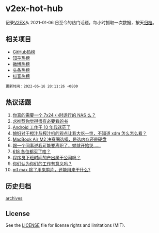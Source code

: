 # v2ex-hot-hub

 记录[V2EX](https://www.v2ex.com/)从 2021-01-06 日至今的热门话题。每小时抓取一次数据，按天[归档](archives)。
 
 ## 相关项目

- [GitHub热榜](https://github.com/snaildev/github-hot-hub)
- [知乎热榜](https://github.com/snaildev/zhihu-hot-hub)
- [微博热榜](https://github.com/snaildev/weibo-hot-hub)
- [头条热榜](https://github.com/snaildev/toutiao-hot-hub)
- [抖音热榜](https://github.com/snaildev/douyin-hot-hub)


 `更新时间：2022-06-18 20:11:26 +0800`

## 热议话题

1. [你真的需要一个 7x24 小时运行的 NAS 么？](https://www.v2ex.com/t/860428)
1. [求推荐你觉得很有必要看的书](https://www.v2ex.com/t/860479)
1. [Android 工作干 10 年我迷茫了](https://www.v2ex.com/t/860443)
1. [媳妇对于橙汁与榨汁机的观点让我大吃一惊，不知道 xdm 怎么怎么看？](https://www.v2ex.com/t/860392)
1. [MacBook Air M2 决赛圈选择，是选内存还是硬盘](https://www.v2ex.com/t/860465)
1. [跟一个同事说我可能要离职了，她就开始哭……](https://www.v2ex.com/t/860441)
1. [618 各位都买了啥？](https://www.v2ex.com/t/860489)
1. [程序员下班时间的产出属于公司吗？](https://www.v2ex.com/t/860394)
1. [你们认为你们的工作有意义吗？](https://www.v2ex.com/t/860422)
1. [m1 max 除了用来剪片，还能用来干什么?](https://www.v2ex.com/t/860419)

## 历史归档

[archives](archives)

## License

See the [LICENSE](LICENSE) file for license rights and limitations (MIT).
